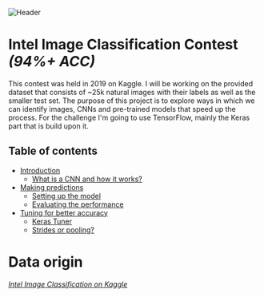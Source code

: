 ![Header](https://i.imgur.com/ShYoK3U.png)



# Intel Image Classification Contest _(94%+ ACC)_

This contest was held in 2019 on Kaggle. I will be working on the provided dataset that consists of ~25k natural images with their labels as well as the smaller test set. The purpose of this project is to explore ways in which we can identify images, CNNs and pre-trained models that speed up the process. For the challenge I'm going to use TensorFlow, mainly the Keras part that is build upon it.



## Table of contents

- [Introduction]()
  - [What is a CNN and how it works?]()
- [Making predictions]()
  - [Setting up the model]()
  - [Evaluating the performance]()
- [Tuning for better accuracy]()
  - [Keras Tuner]()
  - [Strides or pooling?]()



# Data origin

[_Intel Image Classification on Kaggle_](https://www.kaggle.com/puneet6060/intel-image-classification)
